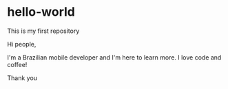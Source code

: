 # hello-world
This is my first repository

Hi people,

I'm a Brazilian mobile developer and I'm here to learn more.
I love code and coffee!

Thank you
